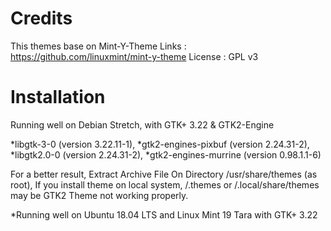 Credits
=======

This themes base on Mint-Y-Theme 
Links : https://github.com/linuxmint/mint-y-theme 
License : GPL v3

Installation
============

Running well on Debian Stretch, with GTK+ 3.22 & GTK2-Engine

*libgtk-3-0  (version 3.22.11-1), 
*gtk2-engines-pixbuf (version 2.24.31-2), 
*libgtk2.0-0 (version 2.24.31-2), 
*gtk2-engines-murrine (version 0.98.1.1-6)


For a better result, Extract Archive File On Directory /usr/share/themes (as root), If you install theme on local system, /.themes or /.local/share/themes may be GTK2 Theme not working properly.

*Running well on Ubuntu 18.04 LTS and Linux Mint 19 Tara with GTK+ 3.22


